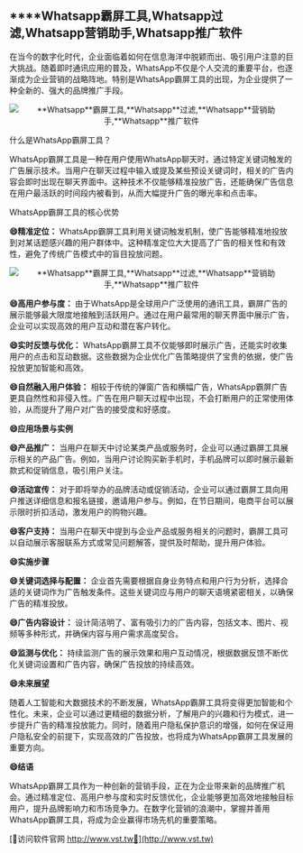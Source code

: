 ## ****Whatsapp**霸屏工具,**Whatsapp**过滤,**Whatsapp**营销助手,**Whatsapp**推广软件**

在当今的数字化时代，企业面临着如何在信息海洋中脱颖而出、吸引用户注意的巨大挑战。随着即时通讯应用的普及，WhatsApp不仅是个人交流的重要平台，也逐渐成为企业营销的战略阵地。特别是WhatsApp霸屏工具的出现，为企业提供了一种全新的、强大的品牌推广手段。

 <center><img src="https://vst.tw/MP4/tuiguang/png/5.png" alt="**Whatsapp**霸屏工具,**Whatsapp**过滤,**Whatsapp**营销助手,**Whatsapp**推广软件"></center>

什么是WhatsApp霸屏工具？

WhatsApp霸屏工具是一种在用户使用WhatsApp聊天时，通过特定关键词触发的广告展示技术。当用户在聊天过程中输入或提及某些预设关键词时，相关的广告内容会即时出现在聊天界面中。这种技术不仅能够精准投放广告，还能确保广告信息在用户最活跃的时间段内被看到，从而大幅提升广告的曝光率和点击率。

WhatsApp霸屏工具的核心优势

**😄精准定位：**
WhatsApp霸屏工具利用关键词触发机制，使广告能够精准地投放到对某话题感兴趣的用户群体中。这种精准定位大大提高了广告的相关性和有效性，避免了传统广告模式中的盲目投放问题。

 <center><img src="https://vst.tw/MP4/tuiguang/png/5.png" alt="**Whatsapp**霸屏工具,**Whatsapp**过滤,**Whatsapp**营销助手,**Whatsapp**推广软件"></center>

**😄高用户参与度：**
由于WhatsApp是全球用户广泛使用的通讯工具，霸屏广告的展示能够最大限度地接触到活跃用户。通过在用户最常用的聊天界面中展示广告，企业可以实现高效的用户互动和潜在客户转化。

**😄实时反馈与优化：**
WhatsApp霸屏工具不仅能够即时展示广告，还能实时收集用户的点击和互动数据。这些数据为企业优化广告策略提供了宝贵的依据，使广告投放更加智能和高效。

**😄自然融入用户体验：**
相较于传统的弹窗广告和横幅广告，WhatsApp霸屏广告更具自然性和非侵入性。广告在用户聊天过程中出现，不会打断用户的正常使用体验，从而提升了用户对广告的接受度和好感度。

**😄应用场景与实例**

**😄产品推广：**
当用户在聊天中讨论某类产品或服务时，企业可以通过霸屏工具展示相关的产品广告。例如，当用户讨论购买新手机时，手机品牌可以即时展示最新款式和促销信息，吸引用户关注。

**😄活动宣传：**
对于即将举办的品牌活动或促销活动，企业可以通过霸屏工具向用户推送详细信息和报名链接，邀请用户参与。例如，在节日期间，电商平台可以展示限时折扣活动，激发用户的购物兴趣。

**😄客户支持：**
当用户在聊天中提到与企业产品或服务相关的问题时，霸屏工具可以自动展示客服联系方式或常见问题解答，提供及时帮助，提升用户体验。

**😄实施步骤**

**😄关键词选择与配置：**
企业首先需要根据自身业务特点和用户行为分析，选择合适的关键词作为广告触发条件。这些关键词应与用户的聊天语境紧密相关，以确保广告的精准投放。

**😄广告内容设计：**
设计简洁明了、富有吸引力的广告内容，包括文本、图片、视频等多种形式，并确保内容与用户需求高度契合。

**😄监测与优化：**
持续监测广告的展示效果和用户互动情况，根据数据反馈不断优化关键词设置和广告内容，确保广告投放的持续高效。

**😄未来展望**

随着人工智能和大数据技术的不断发展，WhatsApp霸屏工具将变得更加智能和个性化。未来，企业可以通过更精细的数据分析，了解用户的兴趣和行为模式，进一步提升广告的精准投放能力。同时，随着用户隐私保护意识的增强，如何在保证用户隐私安全的前提下，实现高效的广告投放，也将成为WhatsApp霸屏工具发展的重要方向。

**😄结语**

WhatsApp霸屏工具作为一种创新的营销手段，正在为企业带来新的品牌推广机会。通过精准定位、高用户参与度和实时反馈优化，企业能够更加高效地接触目标用户，提升品牌影响力和市场竞争力。在数字化营销的浪潮中，掌握并善用WhatsApp霸屏工具，将成为企业赢得市场先机的重要策略。


[👻访问软件官网 http://www.vst.tw👻](http://www.vst.tw)
